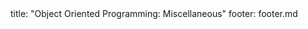 <frontmatter>
title: "Object Oriented Programming: Miscellaneous"
footer: footer.md
</frontmatter>

<include src="navbar.md" boilerplate />

<include src="unit-inPage-asFlat.md" boilerplate />